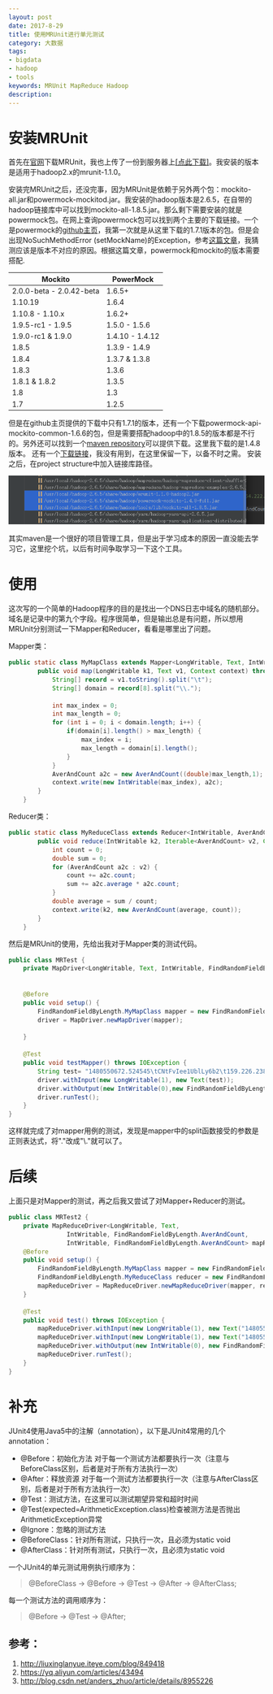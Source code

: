 ```yaml
---
layout: post
date: 2017-8-29
title: 使用MRUnit进行单元测试
category: 大数据
tags: 
- bigdata
- hadoop
- tools
keywords: MRUnit MapReduce Hadoop
description:
---
```


# 安装MRUnit

首先在[官网](http://http://mrunit.apache.org/general/downloads.html)下载MRUnit，我也上传了一份到服务器上[[点此下载]](/public/asset/mrunit-1.1.0-hadoop2.jar)。我安装的版本是适用于hadoop2.x的mrunit-1.1.0。

安装完MRUnit之后，还没完事，因为MRUnit是依赖于另外两个包：mockito-all.jar和powermock-mockitod.jar。我安装的hadoop版本是2.6.5，在自带的hadoop链接库中可以找到mockito-all-1.8.5.jar。那么剩下需要安装的就是powermock包。在网上查询powermock包可以找到两个主要的下载链接。一个是powermock的[github主页](https://github.com/powermock/powermock/wiki/Downloads)，我第一次就是从这里下载的1.7.1版本的包。但是会出现NoSuchMethodError (setMockName)的Exception，参考[这篇文章](https://stackoverflow.com/questions/27136752/powermock-throws-nosuchmethoderror-setmockname)，我猜测应该是版本不对应的原因。根据这篇文章，powermock和mockito的版本需要搭配.

|Mockito                     | PowerMock		|
|----------------------------|------------------|
|2.0.0-beta - 2.0.42-beta    |   1.6.5+			|
|1.10.19                     |   1.6.4			|
|1.10.8 - 1.10.x             |   1.6.2+			|
|1.9.5-rc1 - 1.9.5           |   1.5.0 - 1.5.6	|
|1.9.0-rc1 & 1.9.0           |   1.4.10 - 1.4.12|
|1.8.5                       |   1.3.9 - 1.4.9	|
|1.8.4                       |   1.3.7 & 1.3.8	|
|1.8.3                       |   1.3.6			|
|1.8.1 & 1.8.2               |   1.3.5			|
|1.8                         |   1.3			|
|1.7                         |   1.2.5			|

但是在github主页提供的下载中只有1.7.1的版本，还有一个下载powermock-api-mockito-common-1.6.6的包，但是需要搭配hadoop中的1.8.5的版本都是不行的。另外还可以找到一个[maven repository](http://mvnrepository.com/artifact/org.powermock/powermock-api-mockito)可以提供下载。这里我下载的是1.4.8版本。
还有一个[下载链接](http://www.java2s.com/Code/Jar/p/Downloadpowermockmockito148fulljar.htm)，我没有用到，在这里保留一下，以备不时之需。
安装之后，在project structure中加入链接库路径。

![](/img/mrunit.png)

其实maven是一个很好的项目管理工具，但是出于学习成本的原因一直没能去学习它，这里挖个坑，以后有时间争取学习一下这个工具。

<!-- more -->
# 使用
这次写的一个简单的Hadoop程序的目的是找出一个DNS日志中域名的随机部分。域名是记录中的第九个字段。程序很简单，但是输出总是有问题，所以想用MRUnit分别测试一下Mapper和Reducer，看看是哪里出了问题。

Mapper类：
```java
public static class MyMapClass extends Mapper<LongWritable, Text, IntWritable, AverAndCount> {
        public void map(LongWritable k1, Text v1, Context context) throws IOException, InterruptedException {
            String[] record = v1.toString().split("\t");
            String[] domain = record[8].split("\\.");

            int max_index = 0;
            int max_length = 0;
            for (int i = 0; i < domain.length; i++) {
                if(domain[i].length() > max_length) {
                    max_index = i;
                    max_length = domain[i].length();
                }
            }
            AverAndCount a2c = new AverAndCount((double)max_length,1);
            context.write(new IntWritable(max_index), a2c);
        }
    }
```

Reducer类：
```java
public static class MyReduceClass extends Reducer<IntWritable, AverAndCount, IntWritable, AverAndCount> {
        public void reduce(IntWritable k2, Iterable<AverAndCount> v2, Context context) throws IOException, InterruptedException {
            int count = 0;
            double sum = 0;
            for (AverAndCount a2c : v2) {
                count += a2c.count;
                sum += a2c.average * a2c.count;
            }
            double average = sum / count;
            context.write(k2, new AverAndCount(average, count));
        }
    }
```

然后是MRUnit的使用，先给出我对于Mapper类的测试代码。
```java
public class MRTest {
    private MapDriver<LongWritable, Text, IntWritable, FindRandomFieldByLength.AverAndCount> driver;


    @Before
    public void setup() {
        FindRandomFieldByLength.MyMapClass mapper = new FindRandomFieldByLength.MyMapClass();
        driver = MapDriver.newMapDriver(mapper);

    }

    @Test
    public void testMapper() throws IOException {
        String test= "1480550672.524545\tCNtFvIee1UblLy6b2\t159.226.238.20\t31394\t54.222.4.28\t53\tudp\t11806\tpc-info-collect-2075296290.cn-north-1.elb.amazonaws.com.cn\t1\tC_INTERNET\t1\tA\t0\tNOERROR\tT\tF\tF\tF\t0\t54.223.169.167,54.223.105.82,54.223.94.199,54.223.104.153,54.223.92.69,54.223.181.89,54.223.53.219,54.222.221.127\t60.000000,60.000000,60.000000,60.000000,60.000000,60.000000,60.000000,60.000000\tF\t1\n";
        driver.withInput(new LongWritable(1), new Text(test));
        driver.withOutput(new IntWritable(0),new FindRandomFieldByLength.AverAndCount(26,1));
        driver.runTest();
    }
}
```
这样就完成了对mapper用例的测试，发现是mapper中的split函数接受的参数是正则表达式，将"."改成"\\."就可以了。

# 后续

上面只是对Mapper的测试，再之后我又尝试了对Mapper+Reducer的测试。
```java
public class MRTest2 {
    private MapReduceDriver<LongWritable, Text,
                IntWritable, FindRandomFieldByLength.AverAndCount,
                IntWritable, FindRandomFieldByLength.AverAndCount> mapReduceDriver;
    @Before
    public void setup() {
        FindRandomFieldByLength.MyMapClass mapper = new FindRandomFieldByLength.MyMapClass();
        FindRandomFieldByLength.MyReduceClass reducer = new FindRandomFieldByLength.MyReduceClass();
        mapReduceDriver = MapReduceDriver.newMapReduceDriver(mapper, reducer);
    }

    @Test
    public void test() throws IOException {
        mapReduceDriver.withInput(new LongWritable(1), new Text("1480550672.524545\tCNtFvIee1UblLy6b2\t159.226.238.20\t31394\t54.222.4.28\t53\tudp\t11806\tpc-info-collect-2075296290.cn-north-1.elb.amazonaws.com.cn\t1\tC_INTERNET\t1\tA\t0\tNOERROR\tT\tF\tF\tF\t0\t54.223.169.167,54.223.105.82,54.223.94.199,54.223.104.153,54.223.92.69,54.223.181.89,54.223.53.219,54.222.221.127\t60.000000,60.000000,60.000000,60.000000,60.000000,60.000000,60.000000,60.000000\tF\t1\n"));
        mapReduceDriver.withInput(new LongWritable(1), new Text("1480550672.524545\tCNtFvIee1UblLy6b2\t159.226.238.20\t31394\t54.222.4.28\t53\tudp\t11806\tpc-info-collect-20752962.cn-north-1.elb.amazonaws.com.cn\t1\tC_INTERNET\t1\tA\t0\tNOERROR\tT\tF\tF\tF\t0\t54.223.169.167,54.223.105.82,54.223.94.199,54.223.104.153,54.223.92.69,54.223.181.89,54.223.53.219,54.222.221.127\t60.000000,60.000000,60.000000,60.000000,60.000000,60.000000,60.000000,60.000000\tF\t1\n"));
        mapReduceDriver.withOutput(new IntWritable(0), new FindRandomFieldByLength.AverAndCount(25,2));
        mapReduceDriver.runTest();
    }
}

```

# 补充
JUnit4使用Java5中的注解（annotation），以下是JUnit4常用的几个annotation： 

- @Before：初始化方法   对于每一个测试方法都要执行一次（注意与BeforeClass区别，后者是对于所有方法执行一次）
- @After：释放资源  对于每一个测试方法都要执行一次（注意与AfterClass区别，后者是对于所有方法执行一次）
- @Test：测试方法，在这里可以测试期望异常和超时时间 
- @Test(expected=ArithmeticException.class)检查被测方法是否抛出ArithmeticException异常 
- @Ignore：忽略的测试方法 
- @BeforeClass：针对所有测试，只执行一次，且必须为static void 
- @AfterClass：针对所有测试，只执行一次，且必须为static void 

一个JUnit4的单元测试用例执行顺序为： 
> @BeforeClass -> @Before -> @Test -> @After -> @AfterClass; 

每一个测试方法的调用顺序为： 
> @Before -> @Test -> @After; 

## 参考：
1. http://liuxinglanyue.iteye.com/blog/849418
2. https://yq.aliyun.com/articles/43494
3. http://blog.csdn.net/anders_zhuo/article/details/8955226
